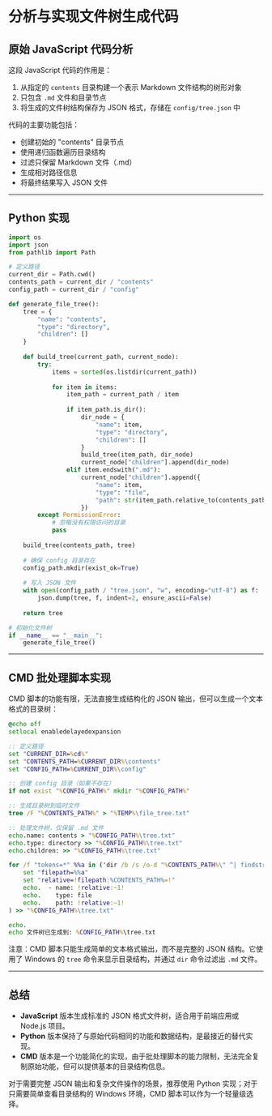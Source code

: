 # 分析与实现文件树生成代码

## 原始 JavaScript 代码分析

这段 JavaScript 代码的作用是：
1. 从指定的 `contents` 目录构建一个表示 Markdown 文件结构的树形对象
2. 只包含 `.md` 文件和目录节点
3. 将生成的文件树结构保存为 JSON 格式，存储在 `config/tree.json` 中

代码的主要功能包括：
- 创建初始的 "contents" 目录节点
- 使用递归函数遍历目录结构
- 过滤只保留 Markdown 文件（.md）
- 生成相对路径信息
- 将最终结果写入 JSON 文件

---

## Python 实现

```python
import os
import json
from pathlib import Path

# 定义路径
current_dir = Path.cwd()
contents_path = current_dir / "contents"
config_path = current_dir / "config"

def generate_file_tree():
    tree = {
        "name": "contents",
        "type": "directory",
        "children": []
    }
    
    def build_tree(current_path, current_node):
        try:
            items = sorted(os.listdir(current_path))
            
            for item in items:
                item_path = current_path / item
                
                if item_path.is_dir():
                    dir_node = {
                        "name": item,
                        "type": "directory",
                        "children": []
                    }
                    build_tree(item_path, dir_node)
                    current_node["children"].append(dir_node)
                elif item.endswith(".md"):
                    current_node["children"].append({
                        "name": item,
                        "type": "file",
                        "path": str(item_path.relative_to(contents_path))
                    })
        except PermissionError:
            # 忽略没有权限访问的目录
            pass
    
    build_tree(contents_path, tree)
    
    # 确保 config 目录存在
    config_path.mkdir(exist_ok=True)
    
    # 写入 JSON 文件
    with open(config_path / "tree.json", "w", encoding="utf-8") as f:
        json.dump(tree, f, indent=2, ensure_ascii=False)
    
    return tree

# 初始化文件树
if __name__ == "__main__":
    generate_file_tree()
```

---

## CMD 批处理脚本实现

CMD 脚本的功能有限，无法直接生成结构化的 JSON 输出，但可以生成一个文本格式的目录树：

```cmd
@echo off
setlocal enabledelayedexpansion

:: 定义路径
set "CURRENT_DIR=%cd%"
set "CONTENTS_PATH=%CURRENT_DIR%\contents"
set "CONFIG_PATH=%CURRENT_DIR%\config"

:: 创建 config 目录（如果不存在）
if not exist "%CONFIG_PATH%" mkdir "%CONFIG_PATH%"

:: 生成目录树到临时文件
tree /F "%CONTENTS_PATH%" > "%TEMP%\file_tree.txt"

:: 处理文件树，仅保留 .md 文件
echo.name: contents > "%CONFIG_PATH%\tree.txt"
echo.type: directory >> "%CONFIG_PATH%\tree.txt"
echo.children: >> "%CONFIG_PATH%\tree.txt"

for /f "tokens=*" %%a in ('dir /b /s /o-d "%CONTENTS_PATH%\" ^| findstr ".md"') do (
    set "filepath=%%a"
    set "relative=!filepath:%CONTENTS_PATH%=!"
    echo.  - name: !relative:~1!
    echo.    type: file
    echo.    path: !relative:~1!
) >> "%CONFIG_PATH%\tree.txt"

echo.
echo 文件树已生成到: %CONFIG_PATH%\tree.txt
```

注意：CMD 脚本只能生成简单的文本格式输出，而不是完整的 JSON 结构。它使用了 Windows 的 `tree` 命令来显示目录结构，并通过 `dir` 命令过滤出 `.md` 文件。

---

## 总结

- **JavaScript** 版本生成标准的 JSON 格式文件树，适合用于前端应用或 Node.js 项目。
- **Python** 版本保持了与原始代码相同的功能和数据结构，是最接近的替代实现。
- **CMD** 版本是一个功能简化的实现，由于批处理脚本的能力限制，无法完全复制原始功能，但可以提供基本的目录结构信息。

对于需要完整 JSON 输出和复杂文件操作的场景，推荐使用 Python 实现；对于只需要简单查看目录结构的 Windows 环境，CMD 脚本可以作为一个轻量级选择。